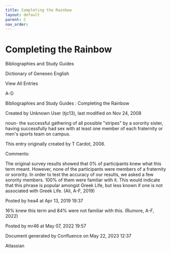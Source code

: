 ```yaml
---
title: Completing the Rainbow
layout: default
parent: C
nav_order:
---
```


# Completing the Rainbow

Bibliographies and Study Guides

Dictionary of Geneseo English

View All Entries

A-D

Bibliographies and Study Guides : Completing the Rainbow

Created by  Unknown User (tjc13), last modified on Nov 24, 2008

noun- the successful gathering of all possible &quot;stripes&quot; by a sorority sister, having successfully had sex with at least one member of each fraternity or men's sports team on campus.

This entry originally created by T Cardot, 2008.

Comments:

The original survey results showed that 0% of participants knew what this term meant. However, none of the participants were members of a fraternity or sorority. In order to test the accuracy of our results, we asked a few sorority members. 100% of them were familiar with it. This would indicate that this phrase is popular amongst Greek Life, but less known if one is not associated with Greek Life. (Ali, A-F, 2019)

Posted by hea4 at Apr 13, 2019 19:37

16% knew this term and 84% were not familiar with this. (Rumore, A-F, 2022) 

Posted by mr46 at May 07, 2022 19:57

Document generated by Confluence on May 22, 2023 12:37

Atlassian
